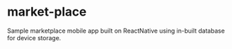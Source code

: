 # market-place
Sample marketplace mobile app built on ReactNative
using in-built database for device storage.